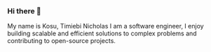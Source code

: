 ### Hi there 👋

<!--
**timiebi/timiebi** is a ✨ _special_ ✨ repository because its `README.md` (this file) appears on your GitHub profile.

Here are some ideas to get you started:

- 🔭 I’m currently working on ...
- 🌱 I’m currently learning ...
- 👯 I’m looking to collaborate on ...
- 🤔 I’m looking for help with ...
- 💬 Ask me about ...
- 📫 How to reach me: ...
- 😄 Pronouns: ...
- ⚡ Fun fact: ...
-->
My name is Kosu, Timiebi Nicholas I am a software engineer, I enjoy building scalable and efficient solutions to complex problems and contributing to open-source projects.
<div align="center" >
  <img src="![kakashi](https://github.com/timiebi/timiebi/assets/101232013/9fdecb81-701f-4037-b0b8-44549ee7a13a)" alt="" />
</div>
